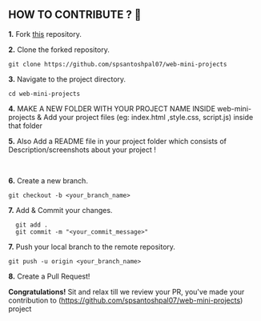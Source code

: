  ## HOW TO CONTRIBUTE ? 👷 

**1.** Fork [this](https://github.com/spsantoshpal07/web-mini-projects) repository.

**2.** Clone the forked repository.

```terminal
git clone https://github.com/spsantoshpal07/web-mini-projects 
```

**3.** Navigate to the project directory.

```terminal
cd web-mini-projects
```

**4.**  MAKE A NEW FOLDER WITH YOUR PROJECT NAME INSIDE web-mini-projects & Add your project files (eg: index.html ,style.css, script.js) inside that folder
<br>

**5.**  Also Add a README file in your project folder which consists of Description/screenshots about your project !
          
 
<br>

**6.** Create a new branch.

```terminal
git checkout -b <your_branch_name>
```

**7.** Add & Commit your changes.

```terminal
  git add .
  git commit -m "<your_commit_message>"
```

**7.** Push your local branch to the remote repository.

```terminal
git push -u origin <your_branch_name>
```

**8.** Create a Pull Request!

**Congratulations!** Sit and relax till we review your PR, you've made your contribution to (https://github.com/spsantoshpal07/web-mini-projects) project

<br>